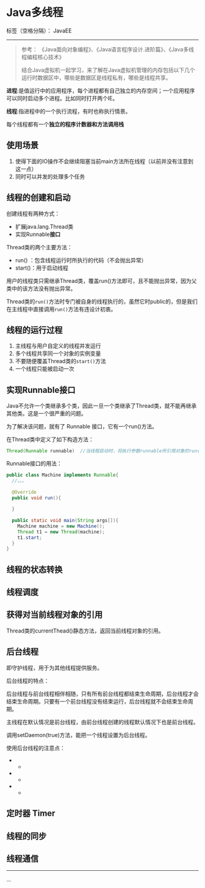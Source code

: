 # Java多线程

标签（空格分隔）： JavaEE

---

> 参考： 《Java面向对象编程》、《Java语言程序设计.进阶篇》、《Java多线程编程核心技术》  
>
> 结合Java虚拟机一起学习，来了解在Java虚拟机管理的内存包括以下几个运行时数据区中，哪些是数据区是线程私有，哪些是线程共享。


**进程**:是值运行中的应用程序，每个进程都有自己独立的内存空间；一个应用程序可以同时启动多个进程。比如同时打开两个IE。

**线程**:指进程中的一个执行流程，有时也称执行情景。

每个线程都有一个**独立的程序计数器和方法调用栈**





## 使用场景





1. 使得下面的IO操作不会继续阻塞当前main方法所在线程（以前并没有注意到这一点）
2. 同时可以并发的处理多个任务







## 线程的创建和启动



创建线程有两种方式：



- 扩展java.lang.Thread类
- 实现Runnable**接口**



Thread类的两个主要方法：  

- run() ：包含线程运行时所执行的代码（不会抛出异常）
- start()：用于启动线程

用户的线程类只需继承Thread类，覆盖run()方法即可，且不能抛出异常，因为父类中的该方法没有抛出异常。



Thread类的`run()`方法时专门被自身的线程执行的，虽然它时public的，但是我们在主线程中直接调用`run()`方法有违设计初衷。





## 线程的运行过程



1. 主线程与用户自定义的线程并发运行
2. 多个线程共享同一个对象的实例变量
3. 不要随便覆盖Thread类的`start()`方法
4. 一个线程只能被启动一次



## 实现Runnable接口



Java不允许一个类继承多个类，因此一旦一个类继承了Thread类，就不能再继承其他类。这是一个很严重的问题。



为了解决该问题，就有了 Runnable 接口，它有一个run()方法。



在Thread类中定义了如下构造方法：

```java
Thread(Runnable runnable)  //当线程启动时，将执行参数runnable所引用对象的run()方法
```



Runnable接口的用法：

```java
public class Machine implements Runnable{
  //。。。
  
  @Override
  public void run(){
    
  }
  
  public static void main(String args[]){
    Machine machine = new Machine();
    Thread t1 = new Thread(machine);
    t1.start;
  }
}


```



## 线程的状态转换



## 线程调度



## 获得对当前线程对象的引用



Thread类的currentThead()静态方法，返回当前线程对象的引用。



## 后台线程



即守护线程，用于为其他线程提供服务。



后台线程的特点：



后台线程与前台线程相伴相随，只有所有前台线程都结束生命周期，后台线程才会结束生命周期。只要有一个前台线程没有结束运行，后台线程就不会结束生命周期。



主线程在默认情况是前台线程，由前台线程创建的线程默认情况下也是前台线程。



调用setDaemon(true)方法，能把一个线程设置为后台线程。



使用后台线程的注意点：

- -
- -
- -



## 定时器 Timer







## 线程的同步





## 线程通信





---



...



